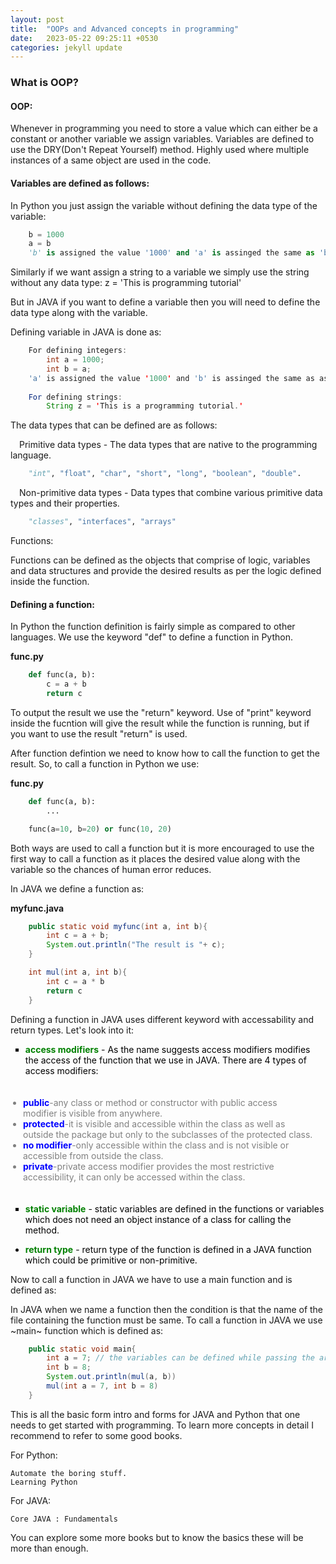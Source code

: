 ```yaml
---
layout: post
title:  "OOPs and Advanced concepts in programming"
date:   2023-05-22 09:25:11 +0530
categories: jekyll update
---
```

### What is OOP?

#### OOP:

Whenever in programming you need to store a value which can either be a constant or another variable we assign variables. Variables are defined to use the DRY(Don't Repeat Yourself) method. Highly used where multiple instances of a same object are used in the code.

#### Variables are defined as follows:

In Python you just assign the variable without defining the data type of the variable:
```python
    b = 1000
    a = b
    'b' is assigned the value '1000' and 'a' is assinged the same as 'b'. Keep in mind that changes made in 'a' does not changes 'b' and vice versa.
```

Similarly if we want assign a string to a variable we simply use the string without any data type:
    z = 'This is programming tutorial'


But in JAVA if you want to define a variable then you will need to define the data type along with the variable.

Defining variable in JAVA is done as:
```java
    For defining integers:
        int a = 1000;
        int b = a;
    'a' is assigned the value '1000' and 'b' is assinged the same as as the name suggests access modifiers modifies the access of the function that we use in JAVA.'b'. Keep in mind that changes made in 'a' does not chanegs 'b' and vice versa.
    
    For defining strings:
        String z = 'This is a programming tutorial.'
```

The data types that can be defined are as follows:
    
&emsp;Primitive data types - The data types that are native to the programming language.

```python
    "int", "float", "char", "short", "long", "boolean", "double".
```

&emsp;Non-primitive data types - Data types that combine various primitive data types and their properties.

```python
    "classes", "interfaces", "arrays"
```
Functions:

Functions can be defined as the objects that comprise of logic, variables and data structures and provide the desired results as per the logic defined inside the function.

#### Defining a function:

In Python the function definition is fairly simple as compared to other languages. We use the keyword "def" to define a function in Python.

<b>func.py</b>
```python
    def func(a, b):
        c = a + b
        return c
```

To output the result we use the "return" keyword. Use of "print" keyword inside the fucntion will give the result while the function is running, but if you want to use the result "return" is used.

After function defintion we need to know how to call the function to get the result. So, to call a function in Python we use:

<b>func.py</b>
```python
    def func(a, b):
        ...

    func(a=10, b=20) or func(10, 20)
```

Both ways are used to call a function but it is more encouraged to use the first way to call a function as it places the desired value along with the variable so the chances of human error reduces.

In JAVA we define a function as:

<b>myfunc.java</b>
```java
    public static void myfunc(int a, int b){
        int c = a + b;
        System.out.println("The result is "+ c);
    }

    int mul(int a, int b){
        int c = a * b
        return c
    }
```

Defining a function in JAVA uses different keyword with accessability and return types. Let's look into it:

<ul style="list-style-type:square;"><li style="color:black"><b style="color:green">access modifiers</b> - As the name suggests access modifiers modifies the access of the function that we use in JAVA. There are 4 types of access modifiers:</li></ul>
<ul style="padding:20px; margin-top:2px;">
<li style="color:grey"><b style="color:Blue">public</b>-any class or method or constructor with public access modifier is visible from anywhere.</li>
<li style="color:grey"><b style="color:Blue">protected</b>-it is visible and accessible within the class as well as outside the package but only to the subclasses of the protected class.</li>
<li style="color:grey"><b style="color:Blue">no modifier</b>-only accessible within the class and is not visible or accessible from outside the class.</li>
<li style="color:grey"><b style="color:Blue">private</b>-private access modifier provides the most restrictive accessibility, it can only be accessed within the class.</li> 
</ul>

<ul style="list-style-type:square"><li style="color:black"><b style="color:green">static variable</b> - static variables are defined in the functions or variables which does not need an object instance of a class for calling the method.</li></ul>

<ul style="list-style:disc;"><li style="color:black"><b style="color:green">return type</b> - return type of the function is defined in a JAVA function which could be primitive or non-primitive.</li></ul>

Now to call a function in JAVA we have to use a main function and is defined as:

In JAVA when we name a function then the condition is that the name of the file containing the function must be same.
To call a function in JAVA we use ~main~ function which is defined as:

```java
    public static void main{
        int a = 7; // the variables can be defined while passing the arguments with function too
        int b = 8;
        System.out.println(mul(a, b))
        mul(int a = 7, int b = 8)
    }
```

This is all the basic form intro and forms for JAVA and Python that one needs to get started with programming. To learn more concepts in detail I recommend to refer to some good books.

For Python:
```
Automate the boring stuff.
Learning Python
```

For JAVA:
```
Core JAVA : Fundamentals
```

You can explore some more books but to know the basics these will be more than enough.


